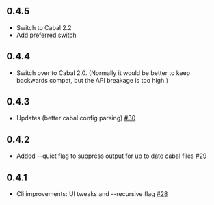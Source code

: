 ## 0.4.5

* Switch to Cabal 2.2
* Add preferred switch

## 0.4.4

* Switch over to Cabal 2.0. (Normally it would be better to keep
  backwards compat, but the API breakage is too high.)

## 0.4.3

* Updates (better cabal config parsing) [#30](https://github.com/snoyberg/packdeps/pull/30)

## 0.4.2

* Added --quiet flag to suppress output for up to date cabal files [#29](https://github.com/snoyberg/packdeps/pull/29)

## 0.4.1

* Cli improvements: UI tweaks and --recursive flag [#28](https://github.com/snoyberg/packdeps/pull/28)
